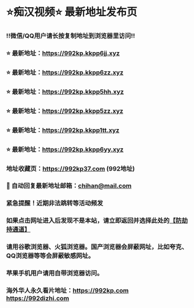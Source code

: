 # ⭐️痴汉视频⭐️ 最新地址发布页

### ‼️微信/QQ用户请长按复制地址到浏览器里访问‼️

### ⭐️ 最新地址：https://992kp.kkpp6jj.xyz

### ⭐️ 最新地址：https://992kp.kkpp6zz.xyz

### ⭐️ 最新地址：https://992kp.kkpp5hh.xyz

### ⭐️ 最新地址：https://992kp.kkpp5zz.xyz

### ⭐️ 最新地址：https://992kp.kkpp1tt.xyz

### ⭐️ 最新地址：https://992kp.kkpp6yy.xyz



### 地址收藏页：https://992kp37.com (992地址)
### 📧 自动回复最新地址邮箱：chihan@mail.com
### 紧急提醒！近期非法跳转等活动频发
### 如果点击网址进入后发现不是本站，请立即返回并选择此处的[【防劫持通道】](https://23.224.130.222:7583)
### 请用谷歌浏览器、火狐浏览器。国产浏览器会屏蔽网址，比如夸克、QQ浏览器等等会屏蔽敏感网址。
### 苹果手机用户请用自带浏览器访问。
### 海外华人永久看片地址：https://992kp.com  https://992dizhi.com
